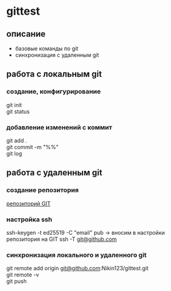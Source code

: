 # gittest
  
## описание
  
- базовые команды по git  
- синхронизация с удаленным git

  
## работа с локальным git  
### создание, конфигурирование  
git init  
git status  


### добавление изменений с коммит
git add .  
git commit -m "%%"  
git log  

## работа с удаленным git  
### создание репозитория  
[репозиторий GIT](https://github.com/Nikin123/gittest)
### настройка ssh  
ssh-keygen -t ed25519 -C "email"
pub -> вносим в настройки репозитория на GIT
ssh -T git@github.com
### синхронизация локального и удаленного git  
git remote add origin git@github.com:Nikin123/gittest.git  
git remote -v  
git push 
